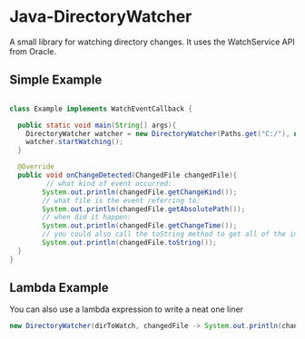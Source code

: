 # Java-DirectoryWatcher

A small library for watching directory changes. It uses the WatchService API from Oracle.

## Simple Example

```java

class Example implements WatchEventCallback {

  public static void main(String[] args){
    DirectoryWatcher watcher = new DirectoryWatcher(Paths.get("C:/"), new Example(), WatchOptions.INCLUDE_SUB_DIRS);
    watcher.startWatching();
  }

  @Override
  public void onChangeDetected(ChangedFile changedFile){
         // what kind of event occurred:
        System.out.println(changedFile.getChangeKind());
        // what file is the event referring to:
        System.out.println(changedFile.getAbsolutePath());
        // when did it happen:
        System.out.println(changedFile.getChangeTime());
        // you could also call the toString method to get all of the information above:
        System.out.println(changedFile.toString());
  }
}

```

## Lambda Example
You can also use a lambda expression to write a neat one liner

```java
new DirectoryWatcher(dirToWatch, changedFile -> System.out.println(changedFile.toString())).startWatching();
```
